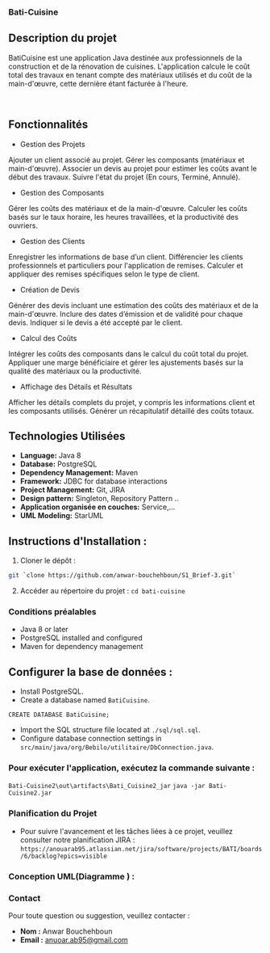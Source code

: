 ### Bati-Cuisine

## Description du projet

BatiCuisine est une application Java destinée aux professionnels de la construction et de la rénovation de cuisines. L'application calcule le coût total des travaux en tenant compte des matériaux utilisés et du coût de la main-d'œuvre, cette dernière étant facturée à l'heure.

​

## Fonctionnalités

- Gestion des Projets

Ajouter un client associé au projet.
Gérer les composants (matériaux et main-d'œuvre).
Associer un devis au projet pour estimer les coûts avant le début des travaux.
Suivre l'état du projet (En cours, Terminé, Annulé).

- Gestion des Composants

Gérer les coûts des matériaux et de la main-d'œuvre.
Calculer les coûts basés sur le taux horaire, les heures travaillées, et la productivité des ouvriers.

- Gestion des Clients

Enregistrer les informations de base d’un client.
Différencier les clients professionnels et particuliers pour l'application de remises.
Calculer et appliquer des remises spécifiques selon le type de client.

- Création de Devis

Générer des devis incluant une estimation des coûts des matériaux et de la main-d'œuvre.
Inclure des dates d’émission et de validité pour chaque devis.
Indiquer si le devis a été accepté par le client.

- Calcul des Coûts

Intégrer les coûts des composants dans le calcul du coût total du projet.
Appliquer une marge bénéficiaire et gérer les ajustements basés sur la qualité des matériaux ou la productivité.

- Affichage des Détails et Résultats

Afficher les détails complets du projet, y compris les informations client et les composants utilisés.
Générer un récapitulatif détaillé des coûts totaux.

## Technologies Utilisées

- **Language:** Java 8
- **Database:** PostgreSQL
- **Dependency Management:** Maven
- **Framework:** JDBC for database interactions
- **Project Management:** Git, JIRA
- **Design pattern:** Singleton, Repository Pattern ..
- **Application organisée en couches:** Service,...
- **UML Modeling:** StarUML

## Instructions d'Installation :

1. Cloner le dépôt :

```bash
git `clone https://github.com/anwar-bouchehboun/S1_Brief-3.git`
```

2. Accéder au répertoire du projet :
   `cd bati-cuisine`

### Conditions préalables

- Java 8 or later
- PostgreSQL installed and configured
- Maven for dependency management

## Configurer la base de données :

- Install PostgreSQL.
- Create a database named `BatiCuisine`.

`CREATE DATABASE BatiCuisine;` 

- Import the SQL structure file located at `./sql/sql.sql`. 
- Configure database connection settings in `src/main/java/org/Bebilo/utilitaire/DbConnection.java`.

### Pour exécuter l'application, exécutez la commande suivante :

`Bati-Cuisine2\out\artifacts\Bati_Cuisine2_jar`
`java -jar Bati-Cuisine2.jar`

### Planification du Projet

- Pour suivre l'avancement et les tâches liées à ce projet, veuillez consulter notre planification JIRA :
 `https://anouarab95.atlassian.net/jira/software/projects/BATI/boards/6/backlog?epics=visible`


### Conception UML(Diagramme ) :


### Contact
Pour toute question ou suggestion, veuillez contacter :
- **Nom :** Anwar Bouchehboun
- **Email :** anuoar.ab95@gmail.com
